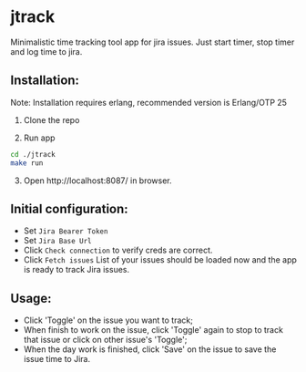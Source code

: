 # jtrack
Minimalistic time tracking tool app for jira issues. Just start timer,
stop timer and log time to jira.

## Installation:

Note: Installation requires erlang, recommended version is Erlang/OTP 25

1. Clone the repo

2. Run app
```bash
cd ./jtrack
make run
```

3. Open http://localhost:8087/ in browser.

## Initial configuration:
- Set `Jira Bearer Token`
- Set `Jira Base Url`
- Click `Check connection` to verify creds are correct.
- Click `Fetch issues`
List of your issues should be loaded now and the app is ready to track Jira issues.

## Usage:
- Click 'Toggle' on the issue you want to track;
- When finish to work on the issue, click 'Toggle' again to stop to track that issue or click on other issue's 'Toggle';
- When the day work is finished, click 'Save' on the issue to save the issue time to Jira.
